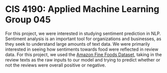 # CIS 4190: Applied Machine Learning Group 045
For this project, we were interested in studying sentiment prediction in NLP. Sentiment analysis is an important tool for organizations and businesses, as they seek to understand large amounts of text data. 
We were primarily interested in seeing how sentiments towards food were reflected in review data. For this project, we used the [Amazon Fine Foods Dataset](https://www.kaggle.com/datasets/snap/amazon-fine-food-reviews/code?datasetId=18&sortBy=voteCount), taking in the review texts as the raw inputs to our model and trying to predict whether or not the reviews were overall positive or negative.
